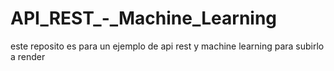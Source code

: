 # API_REST_-_Machine_Learning
este reposito es para un ejemplo de api rest y machine learning para subirlo a render
